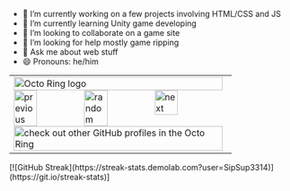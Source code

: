 - 🔭 I’m currently working on a few projects involving HTML/CSS and JS
- 🌱 I’m currently learning Unity game developing
- 👯 I’m looking to collaborate on a game site
- 🤔 I’m looking for help mostly game ripping
- 💬 Ask me about web stuff
- 😄 Pronouns: he/him
<table><tbody><tr><td><a href="https://octo-ring.com/"><img src="https://octo-ring.com/static/img/widget/top.png" width="99%" alt="Octo Ring logo" align="top"></a><br><a href="https://octo-ring.com/p/SipSup3314/prev"><img src="https://octo-ring.com/static/img/widget/prev.png" width="33%" alt="previous" align="top" title="previous profile"></a><a href="https://octo-ring.com/p/SipSup3314/random"><img src="https://octo-ring.com/static/img/widget/random.png" width="33%" alt="random" align="top" title="random profile"></a><a href="https://octo-ring.com/p/SipSup3314/next"><img src="https://octo-ring.com/static/img/widget/next.png" width="33%" alt="next" align="top" title="next profile"></a><br><a href="https://octo-ring.com/"><img src="https://octo-ring.com/static/img/widget/bottom.png" width="99%" alt="check out other GitHub profiles in the Octo Ring" align="top"></a></td></tr></tbody></table>
[![GitHub Streak](https://streak-stats.demolab.com?user=SipSup3314)](https://git.io/streak-stats)]
